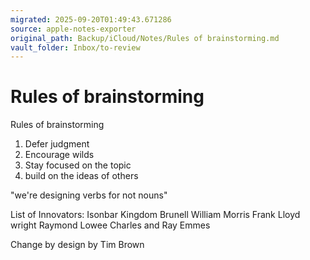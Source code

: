 ```yaml
---
migrated: 2025-09-20T01:49:43.671286
source: apple-notes-exporter
original_path: Backup/iCloud/Notes/Rules of brainstorming.md
vault_folder: Inbox/to-review
---
```

# Rules of brainstorming

Rules of brainstorming
1) Defer judgment
2) Encourage wilds
3) Stay focused on the topic
4) build on the ideas of others

"we're designing verbs for not nouns"

List of Innovators:
Isonbar Kingdom Brunell
William Morris
Frank Lloyd wright
Raymond Lowee
Charles and Ray Emmes 

Change by design by Tim Brown
